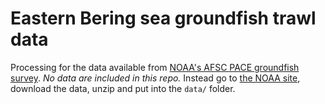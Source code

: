 Eastern Bering sea groundfish trawl data
========================================

Processing for the data available from [NOAA's AFSC PACE groundfish survey](https://www.afsc.noaa.gov/RACE/groundfish/survey_data/default.htm). *No data are included in this repo.* Instead go to [the NOAA site](https://www.afsc.noaa.gov/RACE/groundfish/survey_data/default.htm), download the data, unzip and put into the `data/` folder.



